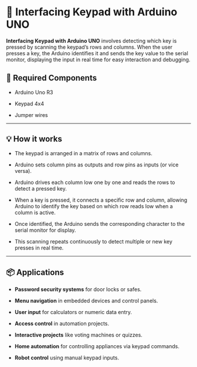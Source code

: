 # 🔢 Interfacing Keypad with Arduino UNO

**Interfacing Keypad with Arduino UNO** involves detecting which key is pressed by scanning the keypad’s rows and columns. When the user presses a key, the Arduino identifies it and sends the key value to the serial monitor, displaying the input in real time for easy interaction and debugging.

## 🔧 Required Components

- Arduino Uno R3

- Keypad 4x4

- Jumper wires

---

## 💡 How it works

- The keypad is arranged in a matrix of rows and columns.

- Arduino sets column pins as outputs and row pins as inputs (or vice versa).

- Arduino drives each column low one by one and reads the rows to detect a pressed key.

- When a key is pressed, it connects a specific row and column, allowing Arduino to identify the key based on which row reads low when a column is active.

- Once identified, the Arduino sends the corresponding character to the serial monitor for display.

- This scanning repeats continuously to detect multiple or new key presses in real time.

---

## 📦 Applications

- **Password security systems** for door locks or safes.

- **Menu navigation** in embedded devices and control panels.

- **User input** for calculators or numeric data entry.

- **Access control** in automation projects.

- **Interactive projects** like voting machines or quizzes.

- **Home automation** for controlling appliances via keypad commands.

- **Robot control** using manual keypad inputs.
